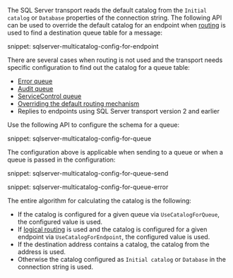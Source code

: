 The SQL Server transport reads the default catalog from the `Initial catalog` or `Database` properties of the connection string. The following API can be used to override the default catalog for an endpoint when [routing](/nservicebus/messaging/routing.md) is used to find a destination queue table for a message:

snippet: sqlserver-multicatalog-config-for-endpoint

There are several cases when routing is not used and the transport needs specific configuration to find out the catalog for a queue table:

 * [Error queue](/nservicebus/recoverability/configure-error-handling.md#configure-the-error-queue-address)
 * [Audit queue](/nservicebus/operations/auditing.md#configuring-auditing)
 * [ServiceControl queue](/monitoring/heartbeats/install-plugin.md)
 * [Overriding the default routing mechanism](/nservicebus/messaging/send-a-message.md#overriding-the-default-routing)
 * Replies to endpoints using SQL Server transport version 2 and earlier

Use the following API to configure the schema for a queue:

snippet: sqlserver-multicatalog-config-for-queue

The configuration above is applicable when sending to a queue or when a queue is passed in the configuration:

snippet: sqlserver-multicatalog-config-for-queue-send

snippet: sqlserver-multicatalog-config-for-queue-error

The entire algorithm for calculating the catalog is the following:

 * If the catalog is configured for a given queue via `UseCatalogForQueue`, the configured value is used.
 * If [logical routing](/nservicebus/messaging/routing.md#command-routing) is used and the catalog is configured for a given endpoint via `UseCatalogForEndpoint`, the configured value is used.
 * If the destination address contains a catalog, the catalog from the address is used.
 * Otherwise the catalog configured as `Initial catalog` or `Database` in the connection string is used.
